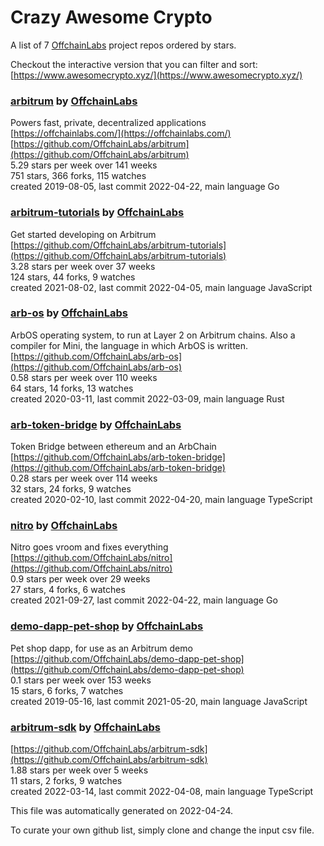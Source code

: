 # Crazy Awesome Crypto
A list of 7 [OffchainLabs](https://github.com/OffchainLabs) project repos ordered by stars.  

Checkout the interactive version that you can filter and sort: 
[https://www.awesomecrypto.xyz/](https://www.awesomecrypto.xyz/)  


### [arbitrum](https://github.com/OffchainLabs/arbitrum) by [OffchainLabs](https://github.com/OffchainLabs)  
Powers fast, private, decentralized applications  
[https://offchainlabs.com/](https://offchainlabs.com/)  
[https://github.com/OffchainLabs/arbitrum](https://github.com/OffchainLabs/arbitrum)  
5.29 stars per week over 141 weeks  
751 stars, 366 forks, 115 watches  
created 2019-08-05, last commit 2022-04-22, main language Go  


### [arbitrum-tutorials](https://github.com/OffchainLabs/arbitrum-tutorials) by [OffchainLabs](https://github.com/OffchainLabs)  
Get started developing on Arbitrum   
[https://github.com/OffchainLabs/arbitrum-tutorials](https://github.com/OffchainLabs/arbitrum-tutorials)  
3.28 stars per week over 37 weeks  
124 stars, 44 forks, 9 watches  
created 2021-08-02, last commit 2022-04-05, main language JavaScript  


### [arb-os](https://github.com/OffchainLabs/arb-os) by [OffchainLabs](https://github.com/OffchainLabs)  
ArbOS operating system, to run at Layer 2 on Arbitrum chains.  Also a compiler for Mini, the language in which ArbOS is written.  
[https://github.com/OffchainLabs/arb-os](https://github.com/OffchainLabs/arb-os)  
0.58 stars per week over 110 weeks  
64 stars, 14 forks, 13 watches  
created 2020-03-11, last commit 2022-03-09, main language Rust  


### [arb-token-bridge](https://github.com/OffchainLabs/arb-token-bridge) by [OffchainLabs](https://github.com/OffchainLabs)  
Token Bridge between ethereum and an ArbChain  
[https://github.com/OffchainLabs/arb-token-bridge](https://github.com/OffchainLabs/arb-token-bridge)  
0.28 stars per week over 114 weeks  
32 stars, 24 forks, 9 watches  
created 2020-02-10, last commit 2022-04-20, main language TypeScript  


### [nitro](https://github.com/OffchainLabs/nitro) by [OffchainLabs](https://github.com/OffchainLabs)  
Nitro goes vroom and fixes everything  
[https://github.com/OffchainLabs/nitro](https://github.com/OffchainLabs/nitro)  
0.9 stars per week over 29 weeks  
27 stars, 4 forks, 6 watches  
created 2021-09-27, last commit 2022-04-22, main language Go  


### [demo-dapp-pet-shop](https://github.com/OffchainLabs/demo-dapp-pet-shop) by [OffchainLabs](https://github.com/OffchainLabs)  
Pet shop dapp, for use as an Arbitrum demo  
[https://github.com/OffchainLabs/demo-dapp-pet-shop](https://github.com/OffchainLabs/demo-dapp-pet-shop)  
0.1 stars per week over 153 weeks  
15 stars, 6 forks, 7 watches  
created 2019-05-16, last commit 2021-05-20, main language JavaScript  


### [arbitrum-sdk](https://github.com/OffchainLabs/arbitrum-sdk) by [OffchainLabs](https://github.com/OffchainLabs)  
  
[https://github.com/OffchainLabs/arbitrum-sdk](https://github.com/OffchainLabs/arbitrum-sdk)  
1.88 stars per week over 5 weeks  
11 stars, 2 forks, 9 watches  
created 2022-03-14, last commit 2022-04-08, main language TypeScript  


This file was automatically generated on 2022-04-24.  

To curate your own github list, simply clone and change the input csv file.  